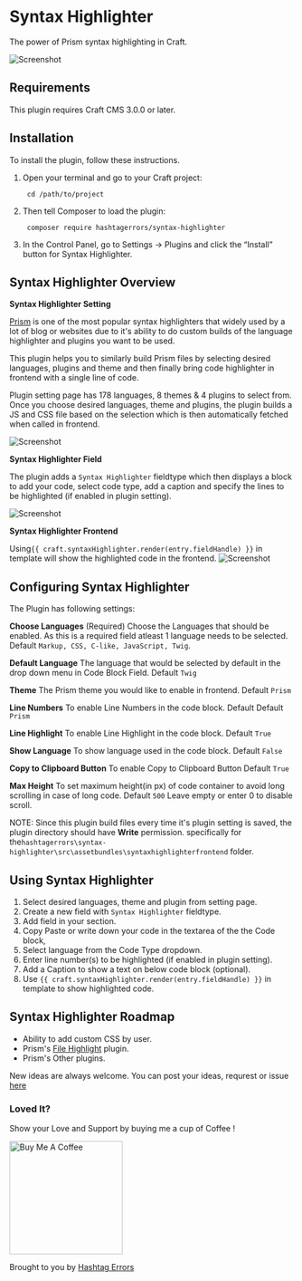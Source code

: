 

# Syntax Highlighter

The power of Prism syntax highlighting in Craft.

![Screenshot](http://www.hashtagerrors.com/assets/uploads/prism.jpg)

## Requirements

This plugin requires Craft CMS 3.0.0 or later.

## Installation

To install the plugin, follow these instructions.

1. Open your terminal and go to your Craft project:

        cd /path/to/project

2. Then tell Composer to load the plugin:

        composer require hashtagerrors/syntax-highlighter

3. In the Control Panel, go to Settings → Plugins and click the “Install” button for Syntax Highlighter.

## Syntax Highlighter Overview

**Syntax Highlighter Setting**

[Prism](https://prismjs.com) is one of the most popular syntax highlighters that widely used by a lot of blog or websites due to it's ability to do custom builds of the language highlighter and plugins you want to be used. 

This plugin helps you to similarly build Prism files by selecting desired languages, plugins and theme and then finally bring  code highlighter in frontend with a single line of code. 

Plugin setting page has 178 languages, 8 themes & 4 plugins to select from. Once you choose desired languages, theme and plugins, the plugin builds a JS and CSS file based on the selection which is then automatically fetched when called in frontend.
 
![Screenshot](http://www.hashtagerrors.com/assets/uploads/prism-setting-page.jpg)
 
**Syntax Highlighter Field**

The plugin adds a `Syntax Highlighter` fieldtype which then displays a block to add your code, select code type, add a caption and specify the lines to be highlighted (if enabled in plugin setting).

![Screenshot](http://www.hashtagerrors.com/assets/uploads/prism-fieldtype.jpg)

**Syntax Highlighter Frontend**

Using`{{ craft.syntaxHighlighter.render(entry.fieldHandle) }}` in template will show the highlighted code in the frontend.
![Screenshot](http://www.hashtagerrors.com/assets/uploads/prism-frontend.jpg)

## Configuring Syntax Highlighter

The Plugin has following settings:

**Choose Languages** (Required)
Choose the Languages that should be enabled. As this is a required field atleast 1 language needs to be selected. 
Default `Markup, CSS, C-like, JavaScript, Twig`. 

**Default Language**
The language that would be selected by default in the drop down menu in Code Block Field. 
Default `Twig`

**Theme**
The Prism theme you would like to enable in frontend. 
Default `Prism`

**Line Numbers**
To enable Line Numbers in the code block. Default 
Default `Prism`

**Line Highlight**
To enable Line Highlight in the code block.
Default `True`

**Show Language**
To show language used in the code block.
Default `False`

**Copy to Clipboard Button**
To enable Copy to Clipboard Button
Default `True`

**Max Height**
To set maximum height(in px) of code container to avoid long scrolling in case of long code. 
Default `500`
Leave empty or enter 0 to disable scroll.

NOTE: Since this plugin build files every time it's plugin setting is saved, the plugin directory should have **Write** permission. specifically for the`hashtagerrors\syntax-highlighter\src\assetbundles\syntaxhighlighterfrontend` folder. 

## Using Syntax Highlighter

 1. Select desired languages, theme and plugin from setting page.
 2. Create a new field with `Syntax Highlighter` fieldtype.
 3. Add field in your section.
 4. Copy Paste or write down your code in the textarea of the the Code block,
 5. Select language from the Code Type dropdown.
 6. Enter line number(s) to be highlighted (if enabled in plugin setting). 
 7. Add a Caption to show a text on below code block (optional).
 8. Use `{{ craft.syntaxHighlighter.render(entry.fieldHandle) }}` in template to show highlighted code.

## Syntax Highlighter Roadmap

* Ability to add custom CSS by user.
* Prism's [File Highlight](https://prismjs.com/plugins/file-highlight/) plugin.
* Prism's Other plugins.

New ideas are always welcome. You can post your ideas, requrest or issue [here](https://github.com/hashtagerrors/syntax-highlighter/issues)

### Loved It? 

Show your Love and Support by buying me a cup of Coffee !

<a href="https://ko-fi.com/hashtagerrors" target="_blank"><img src="http://www.hashtagerrors.com/assets/uploads/buy-me-a-coffee.png" alt="Buy Me A Coffee" width="200"></a>

Brought to you by [Hashtag Errors](http://hashtagerrors.com)
